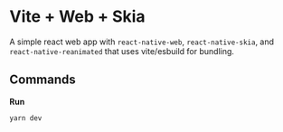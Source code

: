 # Vite + Web + Skia

A simple react web app with `react-native-web`, `react-native-skia`, and `react-native-reanimated` that uses vite/esbuild for bundling.

## Commands

**Run**

```console
yarn dev
```
